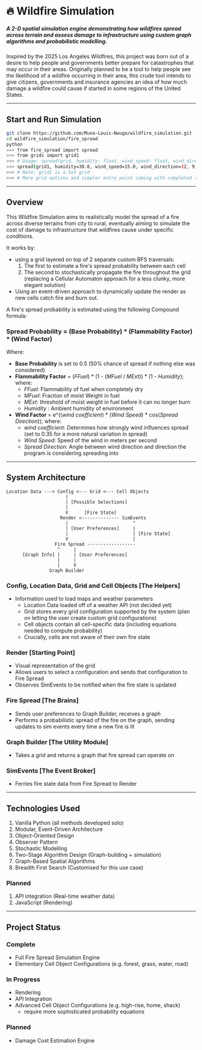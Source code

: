 # 🔥 Wildfire Simulation
##### A 2-D spatial simulation engine demonstrating how wildfires spread across terrain and assess damage to infrastructure using custom graph algorithms and probabilistic modelling.

Inspired by the 2025 Los Angeles Wildfires, this project was born out of a desire to help people and governments better prepare for catastrophes that may occur in their areas. Originally planned to be a tool to help people see the likelihood of a wildfire occurring in their area, this crude tool intends to give citizens, governments and insurance agencies an idea of how much damage a wildfire could cause if started in some regions of the United States.

---
## Start and Run Simulation
``` bash
git clone https://github.com/Muna-Louis-Nwugo/wildfire_simulation.git
cd wildfire_simulation/fire_spread
python
>>> from fire_spread import spread
>>> from grids import grid1
>>> # Usage: spread(grid, humidity: float, wind_speed: float, wind_direction: tuple, fire_start: tuple)
>>> spread(grid1, humidity=30.0, wind_speed=15.0, wind_direction=(2, 9), fire_start=(0, 0))
>>> # Note: grid1 is a 5x5 grid
>>> # More grid options and simpler entry point coming with completed render
```

---
## Overview
This Wildfire Simulation aims to realistically model the spread of a fire across diverse terrains from city to rural, eventually aiming to simulate the cost of damage to infrastructure that wildfires cause under specific conditions. 

It works by:
- using a grid layered on top of 2 separate custom BFS traversals:
  1. The first to estimate a fire's spread probability between each cell
  2. The second to stochastically propagate the fire throughout the grid (replacing a Cellular Automaton approach for a less clunky, more elegant solution)
- Using an event-driven approach to dynamically update the render as new cells catch fire and burn out.

A fire's spread probability is estimated using the following Compound formula:
### Spread Probability = (Base Probability) * (Flammability Factor) * (Wind Factor)
Where:
- **Base Probability** is set to 0.5 (50% chance of spread if nothing else was considered)
- **Flammability Factor** = (_FFuel_) * (1 - (_MFuel_ / _MExt_)) * (1 - _Humidity_); where:
  - _FFuel_: Flammability of fuel when completely dry
  - _MFuel_: Fraction of moist Weight in fuel
  - _MExt_: threshold of moist weight in fuel before it can no longer burn
  - _Humidity_ : Ambient humidity of environment
- **Wind Factor** = e^((_wind coefficient_) * (_Wind Speed_) * cos(_Spread Direction_)); where:
  - _wind coefficient_: Determines how strongly wind influences spread (set to 0.35 for a more natural variation in spread)
  - _Wind Speed_: Speed of the wind in meters per second
  - _Spread Direction_: Angle between wind direction and direction the program is considering spreading into

---
## System Architecture

```
Location Data ---> Config <--- Grid <--- Cell Objects
                      |
                      | [Possible Selections]
                      |
                      V      [Fire State]
                    Render <-------------- SimEvents
                      |                        ^
                      | [User Preferences]     |
                      |                        | [Fire State]
                      V                        |
                  Fire Spread ------------------
                   ^     |
      [Graph Info] |     | [User Preferences]
                   |     |
                   |     V
                Graph Builder
```

### Config, Location Data, Grid and Cell Objects [The Helpers]
- Information used to load maps and weather parameters
  - Location Data loaded off of a weather API (not decided yet)
  - Grid stores every grid configuration supported by the system (plan on letting the user create custom grid configurations)
  - Cell objects contain all cell-specific data (including equations needed to compute probability)
  -   Crucially, cells are not aware of their own fire state

### Render [Starting Point]
- Visual representation of the grid
- Allows users to select a configuration and sends that configuration to Fire Spread
- Observes SimEvents to be notified when the fire state is updated

### Fire Spread [The Brains]
- Sends user preferences to Graph Builder, receives a graph
- Performs a probabilistic spread of the fire on the graph, sending updates to sim events every time a new fire is lit

### Graph Builder [The Utility Module]
- Takes a grid and returns a graph that fire spread can operate on

### SimEvents [The Event Broker]
- Ferries fire state data from Fire Spread to Render

---
## Technologies Used
1. Vanilla Python (all methods developed solo)
2. Modular, Event-Driven Architecture
3. Object-Oriented Design
4. Observer Pattern
5. Stochastic Modelling
6. Two-Stage Algorithm Design (Graph-building + simulation)
7. Graph-Based Spatial Algorithms
8. Breadth First Search (Customised for this use case)

### Planned
1. API integration (Real-time weather data)
2. JavaScript (Rendering)

---
## Project Status
### Complete
- Full Fire Spread Simulation Engine
- Elementary Cell Object Configurations (e.g. forest, grass, water, road)

### In Progress
- Rendering
- API Integration
- Advanced Cell Object Configurations (e.g. high-rise, home, shack)
  - require more sophisticated probability equations

### Planned
- Damage Cost Estimation Engine
